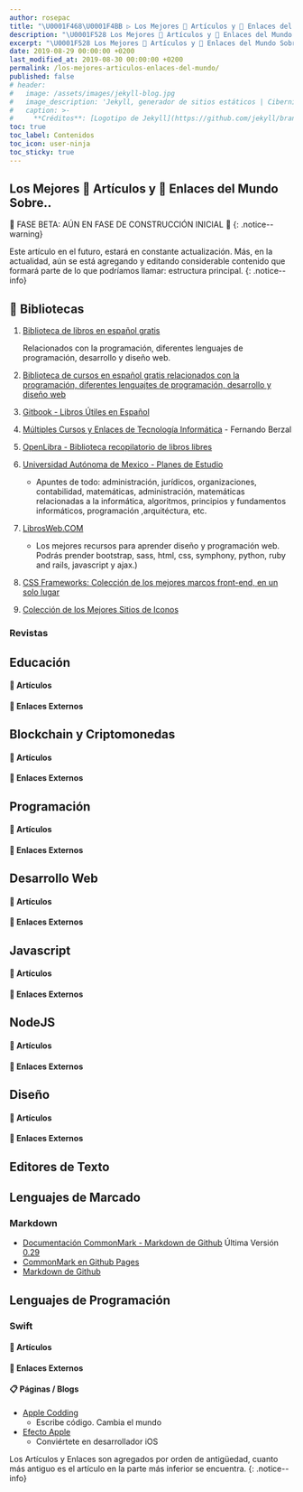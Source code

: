 ```yaml
---
author: rosepac
title: "\U0001F468‍\U0001F4BB ▷ Los Mejores 📰 Artículos y 🔗 Enlaces del Mundo Sobre, el Recopilatorio Definitivo"
description: "\U0001F528 Los Mejores 📰 Artículos y 🔗 Enlaces del Mundo Sobre, el Recopilatorio Definitivo"
excerpt: "\U0001F528 Los Mejores 📰 Artículos y 🔗 Enlaces del Mundo Sobre, el Recopilatorio Definitivo"
date: 2019-08-29 00:00:00 +0200
last_modified_at: 2019-08-30 00:00:00 +0200
permalink: /los-mejores-articulos-enlaces-del-mundo/
published: false
# header:
#   image: /assets/images/jekyll-blog.jpg
#   image_description: 'Jekyll, generador de sitios estáticos | Ciberninjas'
#   caption: >-
#     **Créditos**: [Logotipo de Jekyll](https://github.com/jekyll/brand) extraído del repositorio de Marketing de Jekyll. Edición y montaje de Elaboración Propia
toc: true
toc_label: Contenidos
toc_icon: user-ninja
toc_sticky: true
---
```


## Los Mejores 📰 Artículos y 🔗 Enlaces del Mundo Sobre..

🚧 FASE BETA: AÚN EN FASE DE CONSTRUCCIÓN INICIAL 🚧
{: .notice--warning}

Este artículo en el futuro, estará en constante actualización. Más, en la actualidad, aún se está agregando y editando considerable contenido que formará parte de lo que podríamos llamar: estructura principal.
{: .notice--info}

## 📖 Bibliotecas

1. [Biblioteca de libros en español gratis](https://ciberninjas.com/biblioteca-de-programacion-y-tecnologia/)

     Relacionados con la programación, diferentes lenguajes de programación, desarrollo y diseño web.

2. [Biblioteca de cursos en español gratis relacionados con la programación, diferentes lenguajtes de programación, desarrollo y diseño web](https://ciberninjas.com/cursos-tecnologia/)

3. [Gitbook - Libros Útiles en Español](https://github.com/rosepac/gitbook-biblioteca-impresionante-en-espanol#gitbook---biblioteca-de-libros-en-español)

4. [Múltiples Cursos y Enlaces de Tecnología Informática](http://elvex.ugr.es/) - Fernando Berzal

5. [OpenLibra - Biblioteca recopilatorio de libros libres](https://openlibra.com/es/collection)

6. [Universidad Autónoma de Mexico - Planes de Estudio](http://fcasua.contad.unam.mx/apuntes/interiores/plan2016_1.php)

    - Apuntes de todo: administración, jurídicos, organizaciones, contabilidad, matemáticas, administración, matemáticas relacionadas a la informática, algoritmos, principios y fundamentos informáticos, programación ,arquitéctura, etc.

7. [LibrosWeb.COM](https://uniwebsidad.com)

    - Los mejores recursos para aprender diseño y programación web. Podrás prender bootstrap, sass, html, css, symphony, python, ruby and rails, javascript y ajax.)

8. [CSS Frameworks: Colección de los mejores marcos front-end, en un solo lugar](http://cssframeworks.org/)

9. [Colección de los Mejores Sitios de Iconos](http://fonticons.net/)

### Revistas
<!-- Enlaces a Antiguas Colecciones de Google+ -->
## Educación
#### 📰 Artículos
#### 🔗 Enlaces Externos
## Blockchain y Criptomonedas
#### 📰 Artículos
#### 🔗 Enlaces Externos
## Programación
#### 📰 Artículos
#### 🔗 Enlaces Externos
## Desarrollo Web
#### 📰 Artículos
#### 🔗 Enlaces Externos
## Javascript
#### 📰 Artículos
#### 🔗 Enlaces Externos
## NodeJS
#### 📰 Artículos
#### 🔗 Enlaces Externos
## Diseño
#### 📰 Artículos
#### 🔗 Enlaces Externos

## Editores de Texto

## Lenguajes de Marcado
### Markdown
- [Documentación CommonMark - Markdown de Github](https://commonmark.org/) Última Versión [0.29](https://spec.commonmark.org/0.29/)
- [CommonMark en Github Pages](https://github.com/github/jekyll-commonmark-ghpages)
- [Markdown de Github](https://github.github.com/gfm/#tabs)

## Lenguajes de Programación

### Swift

#### 📰 Artículos
#### 🔗 Enlaces Externos
#### 📋 Páginas / Blogs
- [Apple Codding](https://applecoding.com/)
    - Escribe código. Cambia el mundo
- [Efecto Apple](https://www.efectoapple.com/)
    - Conviértete en desarrollador iOS

Los Artículos y Enlaces son agregados por orden de antigüedad, cuanto más antiguo es el artículo en la parte más inferior se encuentra.
{: .notice--info}